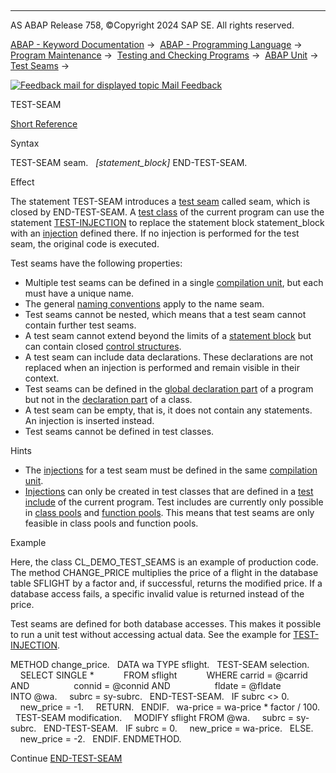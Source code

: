   

* * *

AS ABAP Release 758, ©Copyright 2024 SAP SE. All rights reserved.

[ABAP - Keyword Documentation](javascript:call_link\('abenabap.htm'\)) →  [ABAP - Programming Language](javascript:call_link\('abenabap_reference.htm'\)) →  [Program Maintenance](javascript:call_link\('abenprogram_editing.htm'\)) →  [Testing and Checking Programs](javascript:call_link\('abenabap_tests.htm'\)) →  [ABAP Unit](javascript:call_link\('abenabap_unit.htm'\)) →  [Test Seams](javascript:call_link\('abentest_seams.htm'\)) → 

 [![](Mail.gif?object=Mail.gif "Feedback mail for displayed topic") Mail Feedback](mailto:f1_help@sap.com?subject=Feedback%20on%20ABAP%20Documentation&body=Document:%20TEST-SEAM%2C%20ABAPTEST-SEAM%2C%20758%0D%0A%0D%0AError:%0D%0A%0D%0A%0D%0A%0D%0ASuggestion%20for%20improvement:)

TEST-SEAM

[Short Reference](javascript:call_link\('abaptest-seam_shortref.htm'\))

Syntax

TEST-SEAM seam.
  *\[*statement\_block*\]*
END-TEST-SEAM.

Effect

The statement TEST-SEAM introduces a [test seam](javascript:call_link\('abentest_seam_glosry.htm'\) "Glossary Entry") called seam, which is closed by END-TEST-SEAM. A [test class](javascript:call_link\('abentest_class_glosry.htm'\) "Glossary Entry") of the current program can use the statement [TEST-INJECTION](javascript:call_link\('abaptest-injection.htm'\)) to replace the statement block statement\_block with an [injection](javascript:call_link\('abeninjection_glosry.htm'\) "Glossary Entry") defined there. If no injection is performed for the test seam, the original code is executed.

Test seams have the following properties:

-   Multiple test seams can be defined in a single [compilation unit](javascript:call_link\('abencompilation_unit_glosry.htm'\) "Glossary Entry"), but each must have a unique name.
-   The general [naming conventions](javascript:call_link\('abennaming_conventions.htm'\)) apply to the name seam.
-   Test seams cannot be nested, which means that a test seam cannot contain further test seams.
-   A test seam cannot extend beyond the limits of a [statement block](javascript:call_link\('abenstatement_block_glosry.htm'\) "Glossary Entry") but can contain closed [control structures](javascript:call_link\('abencontrol_structure_glosry.htm'\) "Glossary Entry").
-   A test seam can include data declarations. These declarations are not replaced when an injection is performed and remain visible in their context.
-   Test seams can be defined in the [global declaration part](javascript:call_link\('abenglobal_declaration_sect_glosry.htm'\) "Glossary Entry") of a program but not in the [declaration part](javascript:call_link\('abendeclaration_part_glosry.htm'\) "Glossary Entry") of a class.
-   A test seam can be empty, that is, it does not contain any statements. An injection is inserted instead.
-   Test seams cannot be defined in test classes.

Hints

-   The [injections](javascript:call_link\('abeninjection_glosry.htm'\) "Glossary Entry") for a test seam must be defined in the same [compilation unit](javascript:call_link\('abencompilation_unit_glosry.htm'\) "Glossary Entry").
-   [Injections](javascript:call_link\('abeninjection_glosry.htm'\) "Glossary Entry") can only be created in test classes that are defined in a [test include](javascript:call_link\('abentest_include_glosry.htm'\) "Glossary Entry") of the current program. Test includes are currently only possible in [class pools](javascript:call_link\('abenclass_pool_glosry.htm'\) "Glossary Entry") and [function pools](javascript:call_link\('abenfunction_pool_glosry.htm'\) "Glossary Entry"). This means that test seams are only feasible in class pools and function pools.

Example

Here, the class CL\_DEMO\_TEST\_SEAMS is an example of production code. The method CHANGE\_PRICE multiplies the price of a flight in the database table SFLIGHT by a factor and, if successful, returns the modified price. If a database access fails, a specific invalid value is returned instead of the price.

Test seams are defined for both database accesses. This makes it possible to run a unit test without accessing actual data. See the example for [TEST-INJECTION](javascript:call_link\('abaptest-injection.htm'\)).

METHOD change\_price.
  DATA wa TYPE sflight.
  TEST-SEAM selection.
    SELECT SINGLE \*
           FROM sflight
           WHERE carrid = @carrid AND
                 connid = @connid AND
                 fldate = @fldate
           INTO @wa.
    subrc = sy-subrc.
  END-TEST-SEAM.
  IF subrc <> 0.
    new\_price = -1.
    RETURN.
  ENDIF.
  wa-price = wa-price \* factor / 100.
  TEST-SEAM modification.
    MODIFY sflight FROM @wa.
    subrc = sy-subrc.
  END-TEST-SEAM.
  IF subrc = 0.
    new\_price = wa-price.
  ELSE.
    new\_price = -2.
  ENDIF.
ENDMETHOD.

Continue
[END-TEST-SEAM](javascript:call_link\('abapend-test-seam.htm'\))
